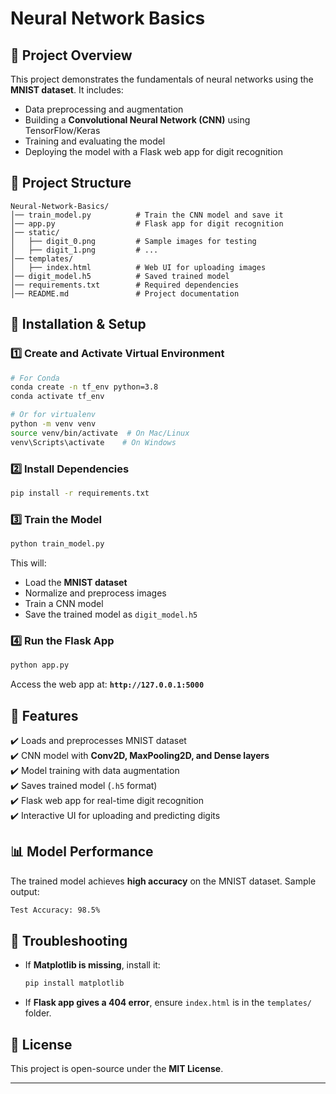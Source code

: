# Neural Network Basics

## 📌 Project Overview
This project demonstrates the fundamentals of neural networks using the **MNIST dataset**. It includes:
- Data preprocessing and augmentation
- Building a **Convolutional Neural Network (CNN)** using TensorFlow/Keras
- Training and evaluating the model
- Deploying the model with a Flask web app for digit recognition

## 📂 Project Structure
```
Neural-Network-Basics/
│── train_model.py          # Train the CNN model and save it
│── app.py                  # Flask app for digit recognition
│── static/
│   ├── digit_0.png         # Sample images for testing
│   ├── digit_1.png         # ...
│── templates/
│   ├── index.html          # Web UI for uploading images
│── digit_model.h5          # Saved trained model
│── requirements.txt        # Required dependencies
│── README.md               # Project documentation
```

## 🚀 Installation & Setup
### 1️⃣ Create and Activate Virtual Environment
```bash
# For Conda
conda create -n tf_env python=3.8
conda activate tf_env

# Or for virtualenv
python -m venv venv
source venv/bin/activate  # On Mac/Linux
venv\Scripts\activate    # On Windows
```

### 2️⃣ Install Dependencies
```bash
pip install -r requirements.txt
```

### 3️⃣ Train the Model
```bash
python train_model.py
```
This will:
- Load the **MNIST dataset**
- Normalize and preprocess images
- Train a CNN model
- Save the trained model as `digit_model.h5`

### 4️⃣ Run the Flask App
```bash
python app.py
```
Access the web app at: **`http://127.0.0.1:5000`**

## 🎯 Features
✔️ Loads and preprocesses MNIST dataset  
✔️ CNN model with **Conv2D, MaxPooling2D, and Dense layers**  
✔️ Model training with data augmentation  
✔️ Saves trained model (`.h5` format)  
✔️ Flask web app for real-time digit recognition  
✔️ Interactive UI for uploading and predicting digits  

## 📊 Model Performance
The trained model achieves **high accuracy** on the MNIST dataset. Sample output:
```bash
Test Accuracy: 98.5%
```

## 🔧 Troubleshooting
- If **Matplotlib is missing**, install it:
  ```bash
  pip install matplotlib
  ```
- If **Flask app gives a 404 error**, ensure `index.html` is in the `templates/` folder.

## 📜 License
This project is open-source under the **MIT License**.

---

